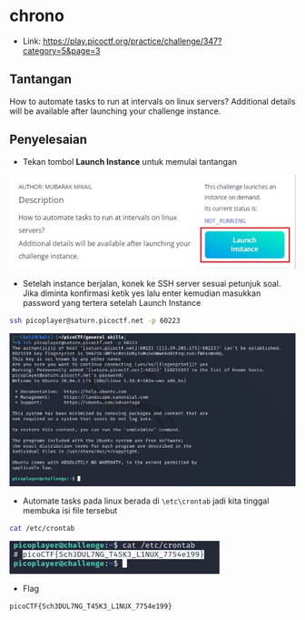 # chrono
- Link: https://play.picoctf.org/practice/challenge/347?category=5&page=3

## Tantangan
How to automate tasks to run at intervals on linux servers?
Additional details will be available after launching your challenge instance.

## Penyelesaian
- Tekan tombol **Launch Instance** untuk memulai tantangan

![alt text](https://github.com/rahardian-dwi-saputra/picoCTF-writeup/blob/main/General%20Skills/chrono/assets/chrono%201.JPG)

- Setelah instance berjalan, konek ke SSH server sesuai petunjuk soal. Jika diminta konfirmasi ketik yes lalu enter kemudian masukkan password yang tertera setelah Launch Instance
```sh
ssh picoplayer@saturn.picoctf.net -p 60223
```

![alt text](https://github.com/rahardian-dwi-saputra/picoCTF-writeup/blob/main/General%20Skills/chrono/assets/chrono%202.JPG)

- Automate tasks pada linux berada di `\etc\crontab` jadi kita tinggal membuka isi file tersebut
```sh
cat /etc/crontab
```

![alt text](https://github.com/rahardian-dwi-saputra/picoCTF-writeup/blob/main/General%20Skills/chrono/assets/chrono%203.JPG)

- Flag
```sh
picoCTF{Sch3DUL7NG_T45K3_L1NUX_7754e199}
```
